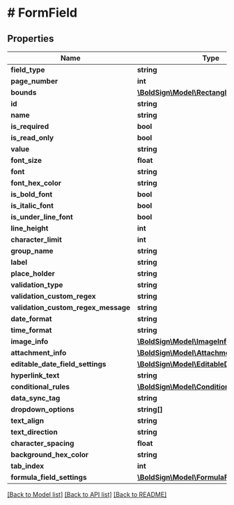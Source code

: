 # # FormField

## Properties

Name | Type | Description | Notes
------------ | ------------- | ------------- | -------------
**field_type** | **string** |  |
**page_number** | **int** |  |
**bounds** | [**\BoldSign\Model\Rectangle**](Rectangle.md) |  |
**id** | **string** |  | [optional]
**name** | **string** |  | [optional]
**is_required** | **bool** |  | [optional]
**is_read_only** | **bool** |  | [optional]
**value** | **string** |  | [optional]
**font_size** | **float** |  | [optional]
**font** | **string** |  | [optional]
**font_hex_color** | **string** |  | [optional]
**is_bold_font** | **bool** |  | [optional]
**is_italic_font** | **bool** |  | [optional]
**is_under_line_font** | **bool** |  | [optional]
**line_height** | **int** |  | [optional]
**character_limit** | **int** |  | [optional]
**group_name** | **string** |  | [optional]
**label** | **string** |  | [optional]
**place_holder** | **string** |  | [optional]
**validation_type** | **string** |  | [optional]
**validation_custom_regex** | **string** |  | [optional]
**validation_custom_regex_message** | **string** |  | [optional]
**date_format** | **string** |  | [optional]
**time_format** | **string** |  | [optional]
**image_info** | [**\BoldSign\Model\ImageInfo**](ImageInfo.md) |  | [optional]
**attachment_info** | [**\BoldSign\Model\AttachmentInfo**](AttachmentInfo.md) |  | [optional]
**editable_date_field_settings** | [**\BoldSign\Model\EditableDateFieldSettings**](EditableDateFieldSettings.md) |  | [optional]
**hyperlink_text** | **string** |  | [optional]
**conditional_rules** | [**\BoldSign\Model\ConditionalRule[]**](ConditionalRule.md) |  | [optional]
**data_sync_tag** | **string** |  | [optional]
**dropdown_options** | **string[]** |  | [optional]
**text_align** | **string** |  | [optional]
**text_direction** | **string** |  | [optional]
**character_spacing** | **float** |  | [optional]
**background_hex_color** | **string** |  | [optional]
**tab_index** | **int** |  | [optional]
**formula_field_settings** | [**\BoldSign\Model\FormulaFieldSettings**](FormulaFieldSettings.md) |  | [optional]

[[Back to Model list]](../../README.md#models) [[Back to API list]](../../README.md#endpoints) [[Back to README]](../../README.md)
